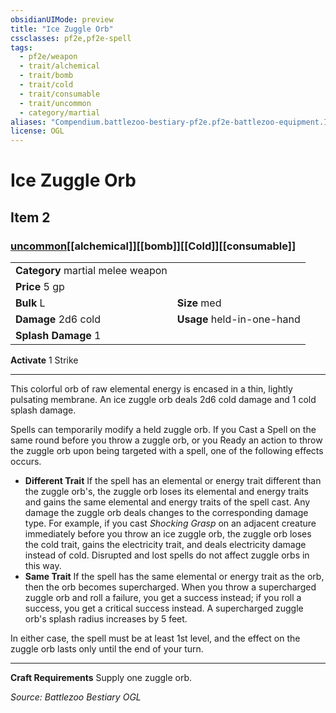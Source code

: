 ```yaml
---
obsidianUIMode: preview
title: "Ice Zuggle Orb"
cssclasses: pf2e,pf2e-spell
tags:
  - pf2e/weapon
  - trait/alchemical
  - trait/bomb
  - trait/cold
  - trait/consumable
  - trait/uncommon
  - category/martial
aliases: "Compendium.battlezoo-bestiary-pf2e.pf2e-battlezoo-equipment.Item.vvjHD2cyDL4QwYoE"
license: OGL
---
```

# Ice Zuggle Orb
## Item 2
### [uncommon](uncommon "Uncommon Rarity Trait")[[alchemical]][[bomb]][[Cold]][[consumable]]

|  |  |
| -- | -- |
| **Category** martial melee weapon |  |
| **Price** 5 gp |  |
| **Bulk** L | **Size** med |
| **Damage** 2d6 cold  | **Usage** held-in-one-hand |
| **Splash Damage** 1 | |


**Activate** 1 Strike

* * *

This colorful orb of raw elemental energy is encased in a thin, lightly pulsating membrane. An ice zuggle orb deals 2d6 cold damage and 1 cold splash damage.

Spells can temporarily modify a held zuggle orb. If you Cast a Spell on the same round before you throw a zuggle orb, or you Ready an action to throw the zuggle orb upon being targeted with a spell, one of the following effects occurs.

*   **Different Trait** If the spell has an elemental or energy trait different than the zuggle orb's, the zuggle orb loses its elemental and energy traits and gains the same elemental and energy traits of the spell cast. Any damage the zuggle orb deals changes to the corresponding damage type. For example, if you cast _Shocking Grasp_ on an adjacent creature immediately before you throw an ice zuggle orb, the zuggle orb loses the cold trait, gains the electricity trait, and deals electricity damage instead of cold. Disrupted and lost spells do not affect zuggle orbs in this way.
*   **Same Trait** If the spell has the same elemental or energy trait as the orb, then the orb becomes supercharged. When you throw a supercharged zuggle orb and roll a failure, you get a success instead; if you roll a success, you get a critical success instead. A supercharged zuggle orb's splash radius increases by 5 feet.

In either case, the spell must be at least 1st level, and the effect on the zuggle orb lasts only until the end of your turn.

* * *

**Craft Requirements** Supply one zuggle orb.

*Source: Battlezoo Bestiary*
*OGL*